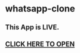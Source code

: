 # whatsapp-clone
## This App is LIVE.
## [CLICK HERE TO OPEN](https://whatsapp-cloneee.netlify.app)
